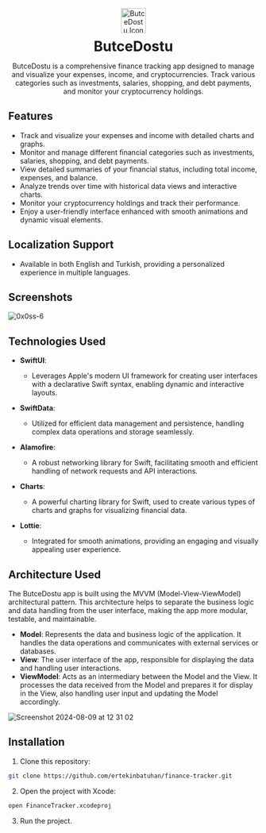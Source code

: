 <div align="center" style="display: flex; flex-direction: column; align-items: center;">
  <img src="https://github.com/user-attachments/assets/1041d199-3319-453f-a7e6-4f13bb786d86" alt="ButceDostu Icon" width="50" height="50">
  <h1 style="margin-top: 10px; margin-bottom: 0;">ButceDostu</h1>
</div>

<p align="center">
  ButceDostu is a comprehensive finance tracking app designed to manage and visualize your expenses, income, and cryptocurrencies. Track various categories such as investments, salaries, shopping, and debt payments, and monitor your     cryptocurrency holdings.
</p>

## Features

- Track and visualize your expenses and income with detailed charts and graphs.
- Monitor and manage different financial categories such as investments, salaries, shopping, and debt payments.
- View detailed summaries of your financial status, including total income, expenses, and balance.
- Analyze trends over time with historical data views and interactive charts.
- Monitor your cryptocurrency holdings and track their performance.
- Enjoy a user-friendly interface enhanced with smooth animations and dynamic visual elements.

 ## Localization Support
- Available in both English and Turkish, providing a personalized experience in multiple languages.

## Screenshots
![0x0ss-6](https://github.com/user-attachments/assets/f06958d5-20d7-4b1a-a98c-042924183a50)


## Technologies Used

- **SwiftUI**: 
  - Leverages Apple's modern UI framework for creating user interfaces with a declarative Swift syntax, enabling dynamic and interactive layouts.

- **SwiftData**: 
  - Utilized for efficient data management and persistence, handling complex data operations and storage seamlessly.

- **Alamofire**: 
  - A robust networking library for Swift, facilitating smooth and efficient handling of network requests and API interactions.

- **Charts**: 
  - A powerful charting library for Swift, used to create various types of charts and graphs for visualizing financial data.

- **Lottie**: 
  - Integrated for smooth animations, providing an engaging and visually appealing user experience.

## Architecture Used 
The ButceDostu app is built using the MVVM (Model-View-ViewModel) architectural pattern. This architecture helps to separate the business logic and data handling from the user interface, making the app more modular, testable, and maintainable.

- **Model**: Represents the data and business logic of the application. It handles the data operations and communicates with external services or databases.
- **View**: The user interface of the app, responsible for displaying the data and handling user interactions.
- **ViewModel**: Acts as an intermediary between the Model and the View. It processes the data received from the Model and prepares it for display in the View, also handling user input and updating the Model accordingly.

![Screenshot 2024-08-09 at 12 31 02](https://github.com/user-attachments/assets/f79044cc-7b40-4d2f-abc1-716dd6384964)





## Installation

1. Clone this repository:

```bash
git clone https://github.com/ertekinbatuhan/finance-tracker.git

```

2. Open the project with Xcode:
```bash
open FinanceTracker.xcodeproj

```
3. Run the project.
